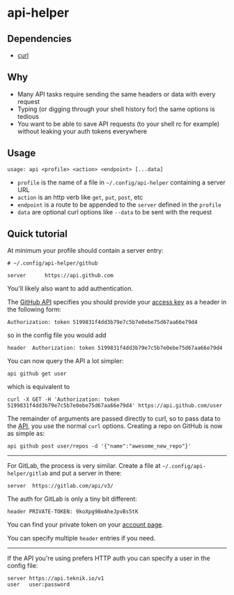 # api-helper

## Dependencies

* [curl](https://curl.haxx.se)

## Why

* Many API tasks require sending the same headers or data with every request
* Typing (or digging through your shell history for) the same options is tedious
* You want to be able to save API requests (to your shell rc for example) without leaking your auth tokens everywhere

## Usage

```
usage: api <profile> <action> <endpoint> [...data]
```

* `profile` is the name of a file in `~/.config/api-helper` containing a server URL
* `action` is an http verb like `get`, `put`, `post`, etc
* `endpoint` is a route to be appended to the `server` defined in the `profile`
* `data` are optional curl options like `--data`  to be sent with the request

## Quick tutorial

At minimum your profile should contain a server entry:

```
# ~/.config/api-helper/github

server		https://api.github.com
```

You'll likely also want to add authentication.

The [GitHub API](https://developer.github.com/guides/getting-started/) specifies you should provide your [access key](https://github.com/settings/tokens) as a header in the following form:

```
Authorization: token 5199831f4dd3b79e7c5b7e0ebe75d67aa66e79d4
```

so in the config file you would add

```
header  Authorization: token 5199831f4dd3b79e7c5b7e0ebe75d67aa66e79d4
```

You can now query the API a lot simpler:

```
api github get user
```

which is equivalent to

````
curl -X GET -H 'Authorization: token 5199831f4dd3b79e7c5b7e0ebe75d67aa66e79d4' https://api.github.com/user
````

The remainder of arguments are passed directly to curl, so to pass data to the [API](https://developer.github.com/api/), you use the normal `curl` options. Creating a repo on GitHub is now as simple as:

```
api github post user/repos -d '{"name":"awesome_new_repo"}'
```

---

For GitLab, the process is very similar. Create a file at `~/.config/api-helper/gitlab` and put a server in there:

```
server  https://gitlab.com/api/v3/
```

The auth for GitLab is only a tiny bit different:

```
header PRIVATE-TOKEN: 9koXpg98eAheJpvBs5tK
```

You can find your private token on your [account page](https://gitlab.com/profile/account).

You can specify multiple `header` entries if you need.

---

If the API you're using prefers HTTP auth you can specify a user in the config file: 

```
server https://api.teknik.io/v1
user   user:password
```
